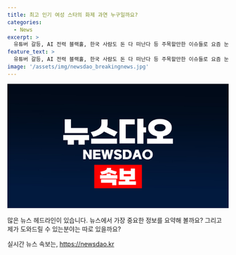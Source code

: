 ```yaml
---
title: 최고 인기 여성 스타의 화제 과연 누구일까요?
categories:
  - News
excerpt: >
  유튜버 갈등, AI 전력 블랙홀, 한국 사람도 돈 다 떠난다 등 주목할만한 이슈들로 요즘 눈길을 끄는 기사들이 많다. 한국 사람도 돈 다 떠난다는 주제에는 이목이 집중될 것으로 보인다. 또한 전력 블랙홀과 같은 기술적인 측면에서의 이슈와 유튜버 갈등과 같은 엔터테인먼트 산업의 혐오 부추기에 관한 기사도 화제를 모을 것으로 전망된다.
feature_text: >
  유튜버 갈등, AI 전력 블랙홀, 한국 사람도 돈 다 떠난다 등 주목할만한 이슈들로 요즘 눈길을 끄는 기사들이 많다. 한국 사람도 돈 다 떠난다는 주제에는 이목이 집중될 것으로 보인다. 또한 전력 블랙홀과 같은 기술적인 측면에서의 이슈와 유튜버 갈등과 같은 엔터테인먼트 산업의 혐오 부추기에 관한 기사도 화제를 모을 것으로 전망된다.
image: '/assets/img/newsdao_breakingnews.jpg'
---
```


<p><img src="/assets/img/newsdao_breakingnews.jpg" alt="pcversion 속보" /></p>

<p>많은 뉴스 헤드라인이 있습니다. 뉴스에서 가장 중요한 정보를 요약해 볼까요? 그리고 제가 도와드릴 수 있는분야는 따로 있을까요?</p>
실시간 뉴스 속보는, <a href="https://newsdao.kr" rel="dofollow">https://newsdao.kr</a>


